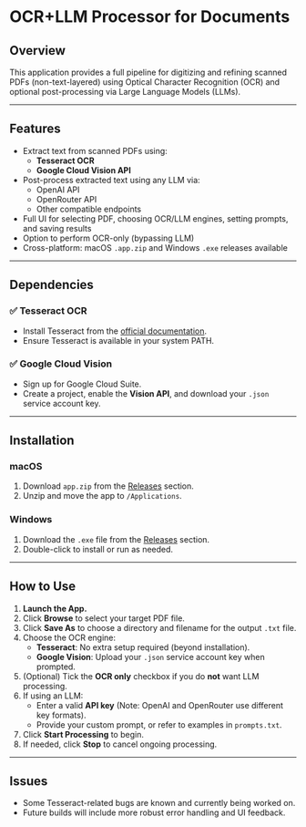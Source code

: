 # OCR+LLM Processor for Documents

## Overview
This application provides a full pipeline for digitizing and refining scanned PDFs (non-text-layered) using Optical Character Recognition (OCR) and optional post-processing via Large Language Models (LLMs).

---

## Features

- Extract text from scanned PDFs using:
  - **Tesseract OCR**
  - **Google Cloud Vision API**
- Post-process extracted text using any LLM via:
  - OpenAI API
  - OpenRouter API
  - Other compatible endpoints
- Full UI for selecting PDF, choosing OCR/LLM engines, setting prompts, and saving results
- Option to perform OCR-only (bypassing LLM)
- Cross-platform: macOS `.app.zip` and Windows `.exe` releases available

---

## Dependencies

### ✅ Tesseract OCR
- Install Tesseract from the [official documentation](https://tesseract-ocr.github.io/tessdoc/Installation.html).
- Ensure Tesseract is available in your system PATH.

### ✅ Google Cloud Vision
- Sign up for Google Cloud Suite.
- Create a project, enable the **Vision API**, and download your `.json` service account key.

---

## Installation

### macOS
1. Download `app.zip` from the [Releases](#) section.
2. Unzip and move the app to `/Applications`.

### Windows
1. Download the `.exe` file from the [Releases](#) section.
2. Double-click to install or run as needed.

---

## How to Use

1. **Launch the App.**
2. Click **Browse** to select your target PDF file.
3. Click **Save As** to choose a directory and filename for the output `.txt` file.
4. Choose the OCR engine:
    - **Tesseract**: No extra setup required (beyond installation).
    - **Google Vision**: Upload your `.json` service account key when prompted.
5. (Optional) Tick the **OCR only** checkbox if you do **not** want LLM processing.
6. If using an LLM:
    - Enter a valid **API key** (Note: OpenAI and OpenRouter use different key formats).
    - Provide your custom prompt, or refer to examples in `prompts.txt`.
7. Click **Start Processing** to begin.
8. If needed, click **Stop** to cancel ongoing processing.

---

## Issues

- Some Tesseract-related bugs are known and currently being worked on.
- Future builds will include more robust error handling and UI feedback.

